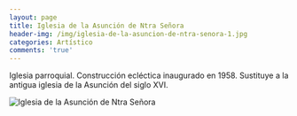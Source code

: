 ```yaml
---
layout: page
title: Iglesia de la Asunción de Ntra Señora
header-img: /img/iglesia-de-la-asuncion-de-ntra-senora-1.jpg
categories: Artístico
comments: 'true'
---
```



Iglesia parroquial. Construcción ecléctica inaugurado en 1958. Sustituye a la antigua iglesia de la Asunción del siglo XVI.

<div class="photos">
<img src="{{ site.github.url }}/img/iglesia-de-la-asuncion-de-ntra-senora-1.jpg" alt="Iglesia de la Asunción de Ntra Señora">
</div>
